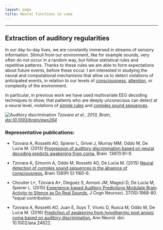 ```yaml
---
layout: page
title: Neural functions in coma
---
```


---
## Extraction of auditory regularities

In our day-to-day lives, we are constantly immersed in streams of sensory information. Stimuli from our environment, like for example sounds, very often do not occur in a random way, but follow statistical rules and repetitive patterns. Thanks to these rules we are able to form expectations about future events, before these occur. I am interested in studying the neural and computational mechanisms that allow us to detect violations of anticipated events, in relation to our levels of [consciousness](https://academic.oup.com/brain/article/138/5/1160/406045/Neural-detection-of-complex-sound-sequences-in-the), [attention](http://www.mitpressjournals.org/doi/abs/10.1162/jocn_a_00835?journalCode=jocn), or complexity of the environment.

In particular, in previous work we have used multivariate EEG decoding techniques to show, that patients who are deeply unconscious can detect at a neural level, violations of [simple rules](https://academic.oup.com/brain/article/136/1/81/430538/Progression-of-auditory-discrimination-based-on) and [complex sound sequences](https://academic.oup.com/brain/article/138/5/1160/406045/Neural-detection-of-complex-sound-sequences-in-the).

![Auditory discrimination](https://raw.githubusercontent.com/aath0/aath0.github.io/master/OutComePred.jpg)
*Tzovara et al., 2013, Brain, [doi:10.1093/brain/aws264](https://www.ncbi.nlm.nih.gov/pubmed/23148350)*

### Representative publications:

* Tzovara A, Rossetti AO, Spierer L, Grivel J, Murray MM, Oddo M, De Lucia M. (2013) [Progression of auditory discrimination based on neural decoding predicts awakening from coma.](https://academic.oup.com/brain/article-lookup/doi/10.1093/brain/aws264) Brain. 136(1):81-9.

* Tzovara A, Simonin A, Oddo M, Rossetti AO, De Lucia M. (2015) [Neural detection of complex sound sequences in the absence of consciousness.](https://academic.oup.com/brain/article/138/5/1160/406045/Neural-detection-of-complex-sound-sequences-in-the) Brain 138(Pt 5):1160-6.


* Chouiter L*, Tzovara A*, Dieguez S, Annoni JM, Magezi D, De Lucia M, Spierer L. (2015) [Experience-based Auditory Predictions Modulate Brain Activity to Silence as Do Real Sounds.](http://www.mitpressjournals.org/doi/abs/10.1162/jocn_a_00835) J Cogn Neurosci. 27(10):1968-80. *equal contribution.

* Tzovara A, Rossetti AO, Juan E, Suys T, Viceic D, Rusca M, Oddo M, De Lucia M. (2016) [Prediction of awakening from hypothermic post anoxic coma based on auditory discrimination.](http://onlinelibrary.wiley.com/doi/10.1002/ana.24622/full) Ann Neurol. doi: 10.1002/ana.24622.
